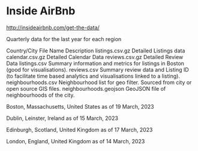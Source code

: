 # Inside AirBnb

http://insideairbnb.com/get-the-data/

Quarterly data for the last year for each region

Country/City	File Name	                Description
      	      listings.csv.gz	          Detailed Listings data
      	      calendar.csv.gz	          Detailed Calendar Data
      	      reviews.csv.gz	          Detailed Review Data
      	      listings.csv	          Summary information and metrics for listings in Boston (good for visualisations).
      	      reviews.csv	                Summary review data and Listing ID (to facilitate time based analytics and visualisations linked to a listing).
      	      neighbourhoods.csv	    Neighbourhood list for geo filter. Sourced from city or open source GIS files.
      	      neighbourhoods.geojson	    GeoJSON file of neighbourhoods of the city.


Boston, Massachusetts, United States
as of 19 March, 2023

Dublin, Leinster, Ireland
as of 15 March, 2023

Edinburgh, Scotland, United Kingdom
as of 17 March, 2023

London, England, United Kingdom
as of 14 March, 2023
